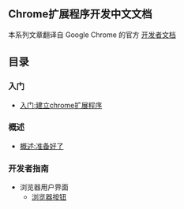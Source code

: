## Chrome扩展程序开发中文文档

本系列文章翻译自 Google Chrome 的官方 [开发者文档](http://developer.chrome.com)


## 目录
### 入门
* [入门:建立chrome扩展程序](getstarted.md)
	
### 概述
* [概述:准备好了](overview.md)

### 开发者指南
* 浏览器用户界面
	* [浏览器按钮](browserAction.md)
